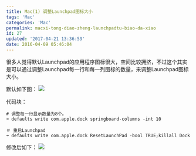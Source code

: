 ```yaml
---
title: Mac(1) 调整Launchpad图标大小
tags: 'Mac'
categories: 'Mac'
permalink: macxi-tong-diao-zheng-launchpadtu-biao-da-xiao
id: 27
updated: '2017-04-21 13:36:59'
date: 2016-04-09 05:46:04
---
```


很多人觉得默认Launchpad的应用程序图标很大，空间比较拥挤，不过这个其实是可以通过调整Launchpad每一行和每一列图标的数量，来调整Launchpad图标大小。

默认如下图：
![](http://samzong.oss-cn-shenzhen.aliyuncs.com/2016%2F04%2FQQ20160408-1.jpg)

代码块：

```
# 调整每一行显示数量为8个。
➜ defaults write com.apple.dock springboard-columns -int 10

＃ 重启Launchpad
➜ defaults write com.apple.dock ResetLaunchPad -bool TRUE;killall Dock
```

修改后如下：
![](http://samzong.oss-cn-shenzhen.aliyuncs.com/2016%2F04%2FQQ20160408-2.jpg)
